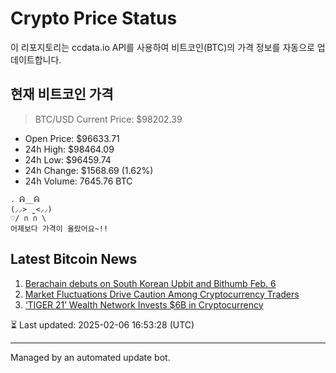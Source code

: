 # Crypto Price Status

이 리포지토리는 ccdata.io API를 사용하여 비트코인(BTC)의 가격 정보를 자동으로 업데이트합니다.

## 현재 비트코인 가격
> BTC/USD Current Price: $98202.39
- Open Price: $96633.71
- 24h High: $98464.09
- 24h Low: $96459.74
- 24h Change: $1568.69 (1.62%)
- 24h Volume: 7645.76 BTC

```
. ᕱ__ᕱ
(⸝⸝> ̫ <⸝⸝)
♡/ ∩ ∩ \
어제보다 가격이 올랐어요~!!

```

## Latest Bitcoin News
1. [Berachain debuts on South Korean Upbit and Bithumb Feb. 6](https://crypto.news/berachain-debuts-on-south-korean-upbit-and-bithumb-feb-6/)
2. [Market Fluctuations Drive Caution Among Cryptocurrency Traders](https://en.coin-turk.com/market-fluctuations-drive-caution-among-cryptocurrency-traders/)
3. [‘TIGER 21’ Wealth Network Invests $6B in Cryptocurrency](https://coinpedia.org/news/tiger-21-wealth-network-invests-6b-in-cryptocurrency/)

⏳ Last updated: 2025-02-06 16:53:28 (UTC)

---
Managed by an automated update bot.
